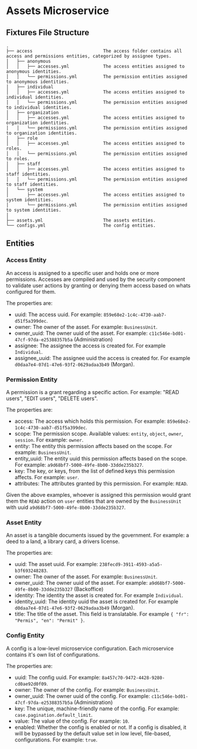 # Assets Microservice

## Fixtures File Structure

```
.
├── access                           The access folder contains all access and permissions entities, categorized by assignee types.
│   ├── anonymous
│   │   ├── accesses.yml             The access entities assigned to anonymous identities.
│   │   └── permissions.yml          The permission entities assigned to anonymous identities.
│   ├── individual
│   │   ├── accesses.yml             The access entities assigned to individual identities.
│   │   └── permissions.yml          The permission entities assigned to individual identities.
│   ├── organization
│   │   ├── accesses.yml             The access entities assigned to organization identities.
│   │   └── permissions.yml          The permission entities assigned to organization identities.
│   ├── role
│   │   ├── accesses.yml             The access entities assigned to roles.
│   │   └── permissions.yml          The permission entities assigned to roles.
│   ├── staff
│   │   ├── accesses.yml             The access entities assigned to staff identities.
│   │   └── permissions.yml          The permission entities assigned to staff identities.
│   └── system
│       ├── accesses.yml             The access entities assigned to system identities.
│       └── permissions.yml          The permission entities assigned to system identities.
│
├── assets.yml                       The assets entities.
└── configs.yml                      The config entities.
```

## Entities

### Access Entity

An access is assigned to a specific user and holds one or more permissions. Accesses are compiled and used by the security component to validate user actions by granting or denying them access based on whats configured for them.

The properties are:

- uuid: The access uuid. For example: `859e68e2-1c4c-4730-aab7-d51f5a399dec`.
- owner: The owner of the asset. For example: `BusinessUnit`.
- owner_uuid: The owner uuid of the asset. For example: `c11c546e-bd01-47cf-97da-e25388357b5a` (Administration)
- assignee: The assignee the access is created for. For example `Individual`.
- assignee_uuid: The assignee uuid the access is created for. For example `d0daa7e4-07d1-47e6-93f2-0629adaa3b49` (Morgan).

### Permission Entity

A permission is a grant regarding a specific action. For example: "READ users", "EDIT users", "DELETE users".

The properties are:

- access: The access which holds this permission. For example: `859e68e2-1c4c-4730-aab7-d51f5a399dec`.
- scope: The permission scope. Available values: `entity`, `object`, `owner`, `session`. For example: `owner`.
- entity: The entity this permission affects based on the scope. For example: `BusinessUnit`.
- entity_uuid: The entity uuid this permission affects based on the scope. For example: `a9d68bf7-5000-49fe-8b00-33dde235b327`.
- key: The key, or keys, from the list of defined keys this permission affects. For example: `user`.
- attributes: The attributes granted by this permission. For example: `READ`.

Given the above examples, whoever is assigned this permission would grant them the `READ` action on `user` entities that are owned by the `BusinessUnit` with uuid `a9d68bf7-5000-49fe-8b00-33dde235b327`.

### Asset Entity

An asset is a tangible documents issued by the government. For example: a deed to a land, a library card, a drivers license.

The properties are:

- uuid: The asset uuid. For example: `238fecd9-3911-4593-a5a5-b3f693248283`.
- owner: The owner of the asset. For example: `BusinessUnit`.
- owner_uuid: The owner uuid of the asset. For example: `a9d68bf7-5000-49fe-8b00-33dde235b327` (Backoffice)
- identity: The identity the asset is created for. For example `Individual`.
- identity_uuid: The identity uuid the asset is created for. For example `d0daa7e4-07d1-47e6-93f2-0629adaa3b49` (Morgan).
- title: The title of the asset. This field is translatable. For example `{ "fr": "Permis", "en": "Permit" }`.

### Config Entity

A config is a low-level microservice configuration. Each microservice contains it's own list of configurations.

The properties are:

- uuid: The config uuid. For example: `8a457c70-9472-4428-9280-cd0ae92d0f09`.
- owner: The owner of the config. For example: `BusinessUnit`.
- owner_uuid: The owner uuid of the config. For example: `c11c546e-bd01-47cf-97da-e25388357b5a` (Administration)
- key: The unique, machine-friendly name of the config. For example: `case.pagination.default_limit`.
- value: The value of the config. For example: `10`.
- enabled: Whether the config is enabled or not. If a config is disabled, it will be bypassed by the default value set in low level, file-based, configurations. For example: `true`.
